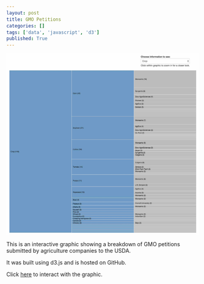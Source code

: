 ```yaml
---
layout: post
title: GMO Petitions
categories: []
tags: ['data', 'javascript', 'd3']
published: True
---
```

![Screenshot of map](/images/gmo-petitions.jpg)

This is an interactive graphic showing a breakdown of GMO petitions submitted by agriculture companies to the USDA.

It was built using d3.js and is hosted on GitHub.
 
 Click [here](http://data.big-agwatch.org/gmo-petitions/) to interact with the graphic.